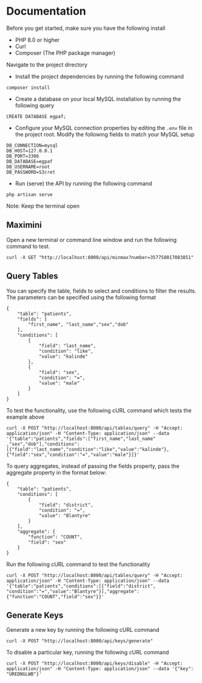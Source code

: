 # Documentation

Before you get started, make sure you have the following install
* PHP 8.0 or higher
* Curl
* Composer (The PHP package manager)


Navigate to the project directory
* Install the project dependencies by running the following command

```
composer install
```
* Create a database on your local MySQL installation by running the following query
  
```mariadb
CREATE DATABASE egpaf;
```

* Configure your MySQL connection properties by editing the ``` .env ``` file in the project root. Modify the following fields to match your MySQL setup
```
DB_CONNECTION=mysql
DB_HOST=127.0.0.1
DB_PORT=3306
DB_DATABASE=egpaf
DB_USERNAME=root
DB_PASSWORD=S3cret
```


* Run (serve) the API by running the following command

```
php artisan serve
```

Note: Keep the terminal open

## Maximini
Open a new terminal or command line window and run the following command to test. 
```
curl -X GET "http://localhost:8000/api/minmax?number=357758017083851"
```

## Query Tables
You can specify the table, fields to select and conditions to filter the results. 
The parameters can be specified using the following format

```
{
    "table": "patients",
    "fields": [
        "first_name", "last_name","sex","dob"
    ],
    "conditions": [
        {
            "field": "last_name",
            "condition": "like",
            "value": "kalinde"
        },
        {
            "field": "sex",
            "condition": "=",
            "value": "male"
        }
    ]
}
```
To test the functionality, use the following cURL command which tests the example above

```
curl -X POST "http://localhost:8000/api/tables/query" -H "Accept: application/json" -H "Content-Type: application/json" --data '{"table":"patients","fields":["first_name","last_name"
,"sex","dob"],"conditions":[{"field":"last_name","condition":"like","value":"kalinde"},{"field":"sex","condition":"=","value":"male"}]}'
```
To query aggregates, instead of passing the fields property, pass the aggregate property in the format below:

```
{
    "table": "patients",
    "conditions": [
        {
            "field": "district",
            "condition": "=",
            "value": "Blantyre"
        }
    ],
    "aggregate": {
        "function": "COUNT",
        "field": "sex"
    }
}
```

Run the following cURL command to test the functionality
```
curl -X POST "http://localhost:8000/api/tables/query" -H "Accept: application/json" -H "Content-Type: application/json" --data '{"table":"patients","conditions":[{"field":"district",
"condition":"=","value":"Blantyre"}],"aggregate":{"function":"COUNT","field":"sex"}}'
```

## Generate Keys

Generate a new key by running the following cURL command

```
curl -X POST "http://localhost:8000/api/keys/generate"
```

To disable a particular key, running the following cURL command
```
curl -X POST "http://localhost:8000/api/keys/disable" -H "Accept: application/json" -H "Content-Type: application/json" --data '{"key": "UREDNGLWB"}'
```
